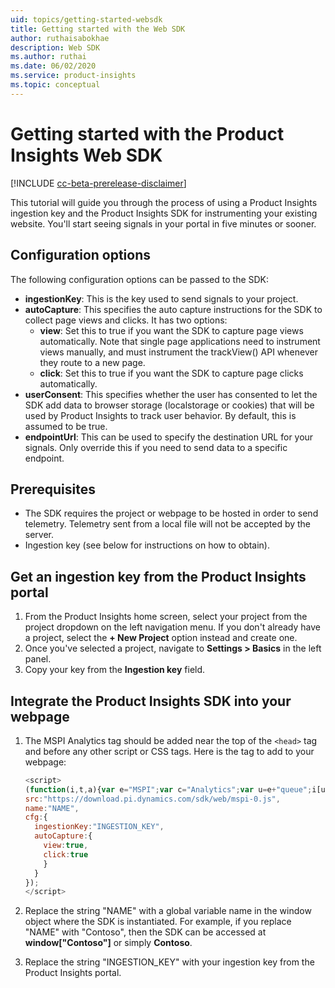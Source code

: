 ```yaml
---
uid: topics/getting-started-websdk
title: Getting started with the Web SDK
author: ruthaisabokhae
description: Web SDK
ms.author: ruthai
ms.date: 06/02/2020
ms.service: product-insights
ms.topic: conceptual
---
```


# Getting started with the Product Insights Web SDK

[!INCLUDE [cc-beta-prerelease-disclaimer]( includes/cc-beta-prerelease-disclaimer.md)]

This tutorial will guide you through the process of using a Product Insights ingestion key and the Product Insights SDK for instrumenting your existing website. You'll start seeing signals in your portal in five minutes or sooner.

## Configuration options

The following configuration options can be passed to the SDK:

- **ingestionKey**: This is the key used to send signals to your project.
-	**autoCapture**: This specifies the auto capture instructions for the SDK to collect page views and clicks. It has two options:
    - **view**: Set this to true if you want the SDK to capture page views automatically. Note that single page applications need to instrument views manually, and must instrument the trackView() API whenever they route to a new page.
    - **click**: Set this to true if you want the SDK to capture page clicks automatically.
-	**userConsent**: This specifies whether the user has consented to let the SDK add data to browser storage (localstorage or cookies) that will be used by Product Insights to track user behavior. By default, this is assumed to be true.
-	**endpointUrl**: This can be used to specify the destination URL for your signals. Only override this if you need to send data to a specific endpoint.

## Prerequisites

* The SDK requires the project or webpage to be hosted in order to send telemetry. Telemetry sent from a local file will not be accepted by the server.
* Ingestion key (see below for instructions on how to obtain).

## Get an ingestion key from the Product Insights portal

1. From the Product Insights home screen, select your project from the project dropdown on the left navigation menu. If you don't already have a project, select the **+ New Project** option instead and create one.
2. Once you've selected a project, navigate to **Settings > Basics** in the left panel.
3. Copy your key from the **Ingestion key** field.

## Integrate the Product Insights SDK into your webpage

1. The MSPI Analytics tag should be added near the top of the `<head>` tag and before any other script or CSS tags. Here is the tag to add to your webpage:
    ```javascript
    <script>
    (function(i,t,a){var e="MSPI";var c="Analytics";var u=e+"queue";i[u]=i[u]||[];var n=i[e]||function(r){var t={};t[c]={};function e(e){while(e.length){var n=e.pop();t[c][n]=function(e){return function(){i[u].push([e,r,arguments])}}(n)}}var n="track";var a="set";e([n+"Signal",n+"View",n+"Action",a+"Property",a+"User","initialize","teardown"]);return t}(a.name);var r=a.name;if(!i[e]){i[r]=n[c];i[u].push(["new",r]);setTimeout(function(){var e="script";var n=t.createElement(e);n.async=1;n.src=a.src;var r=t.getElementsByTagName(e)[0];r.parentNode.insertBefore(n,r)},1)}else{i[r]=new n[c]}i[r].initialize(a.cfg)})  (window,document,{
    src:"https://download.pi.dynamics.com/sdk/web/mspi-0.js",
    name:"NAME",
    cfg:{
      ingestionKey:"INGESTION_KEY",
      autoCapture:{
        view:true,
        click:true
        }
      }
    });
    </script>
    ```

2. Replace the string "NAME" with a global variable name in the window object where the SDK is instantiated. For example, if you replace "NAME" with "Contoso", then the SDK can be accessed at **window["Contoso"]** or simply **Contoso**.

3. Replace the string "INGESTION_KEY" with your ingestion key from the Product Insights portal.
